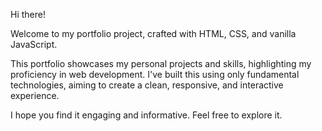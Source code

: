 Hi there!

Welcome to my portfolio project, crafted with HTML, CSS, and vanilla JavaScript.

This portfolio showcases my personal projects and skills, highlighting my proficiency in web development. I've built this using only fundamental technologies, aiming to create a clean, responsive, and interactive experience.

I hope you find it engaging and informative. Feel free to explore it.

